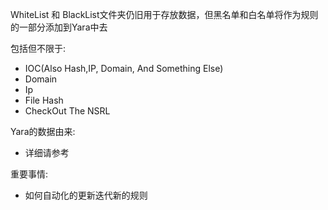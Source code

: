 
WhiteList 和 BlackList文件夹仍旧用于存放数据，但黑名单和白名单将作为规则的一部分添加到Yara中去

包括但不限于:

* IOC(Also Hash,IP, Domain, And Something Else)
* Domain
* Ip
* File Hash
* CheckOut The NSRL


Yara的数据由来:

* 详细请参考

重要事情:

* 如何自动化的更新迭代新的规则
